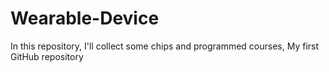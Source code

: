 # Wearable-Device
In this repository, I'll collect some chips and programmed courses, My first GitHub repository
